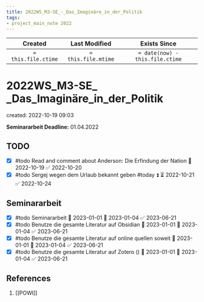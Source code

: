 ```yaml
---
title: 2022WS_M3-SE_-_Das_Imaginäre_in_der_Politik
tags:
- project_main_note 2022
---
```

|     Created      |  Last Modified   |       Exists Since        |
|:----------------:|:----------------:|:----------------:|
| `= this.file.ctime` | `= this.file.mtime` | `= date(now) - this.file.ctime`|

# 2022WS_M3-SE_ _Das_Imaginäre_in_der_Politik
created: 2022-10-19 09:03

**Seminararbeit Deadline:** 01.04.2022

## TODO
- [x] #todo Read and comment about Anderson: Die Erfindung der Nation 📅 2022-10-19 ✅ 2022-10-20
- [x] #todo Sergej wegen dem Urlaub bekannt geben #today ⏫ ⏳ 2022-10-21 ✅ 2022-10-24

## Seminararbeit
- [x] #todo Seminararbeit 🛫 2023-01-01 📅 2023-01-04 ✅ 2023-06-21
- [x] #todo Benutze die gesamte Literatur auf Obsidian 🛫 2023-01-01 📅 2023-01-04 ✅ 2023-06-21
- [x] #todo Benutze die gesamte Literatur auf online quellen soweit 🛫 2023-01-01 📅 2023-01-04 ✅ 2023-06-21
- [x] #todo Benutze die gesamte Literatur auf  Zotero () 🛫 2023-01-01 📅 2023-01-04 ✅ 2023-06-21

## References
1. [[POWI]]
